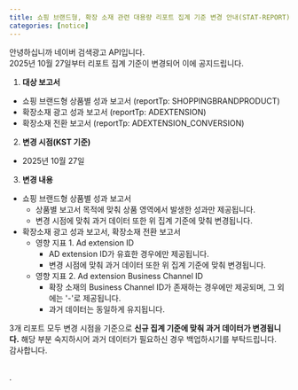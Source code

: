 ```yaml
---
title: 쇼핑 브랜드형, 확장 소재 관련 대용량 리포트 집계 기준 변경 안내(STAT-REPORT)
categories: [notice]
---
```


안녕하십니까 네이버 검색광고 API입니다.<br>
2025년 10월 27일부터 리포트 집계 기준이 변경되어 이에 공지드립니다. <br>

1. **대상 보고서** <br>
  - 쇼핑 브랜드형 상품별 성과 보고서 (reportTp: SHOPPINGBRANDPRODUCT)
  - 확장소재 광고 성과 보고서 (reportTp: ADEXTENSION)
  - 확장소재 전환 보고서 (reportTp: ADEXTENSION_CONVERSION)

2.  **변경 시점(KST 기준)** <br>
  - 2025년 10월 27일

3. **변경 내용**<br>
  - 쇼핑 브랜드형 상품별 성과 보고서 <br>
      * 상품별 보고서 목적에 맞춰 상품 영역에서 발생한 성과만 제공됩니다. <br>
      * 변경 시점에 맞춰 과거 데이터 또한 위 집계 기준에 맞춰 변경됩니다. <br>
  - 확장소재 광고 성과 보고서, 확장소재 전환 보고서 <br>
      * 영향 지표 1. Ad extension ID <br>
        * AD extension ID가 유효한 경우에만 제공됩니다. <br>
        * 변경 시점에 맞춰 과거 데이터 또한 위 집계 기준에 맞춰 변경됩니다. <br>
      * 영향 지표 2. Ad extension Business Channel ID <br>
        * 확장 소재의 Business Channel ID가 존재하는 경우에만 제공되며, 그 외에는 '-'로 제공됩니다. <br>
        * 과거 데이터는 동일하게 유지됩니다. <br>

3개 리포트 모두 변경 시점을 기준으로 **신규 집계 기준에 맞춰 과거 데이터가 변경됩니다.** 해당 부분 숙지하시어 과거 데이터가 필요하신 경우 백업하시기를 부탁드립니다.<br>
감사합니다.<br>
<br>

.

